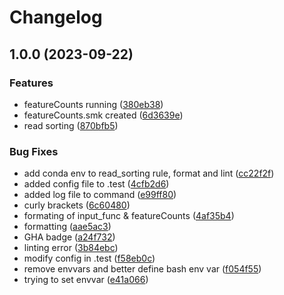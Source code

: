 # Changelog

## 1.0.0 (2023-09-22)


### Features

* featureCounts running ([380eb38](https://github.com/kenji-yt/REAP/commit/380eb382b3ba2c5304823474e4ee62b872bb5054))
* featureCounts.smk created ([6d3639e](https://github.com/kenji-yt/REAP/commit/6d3639ebe6a45515a1ee448527bfb760d30f4312))
* read sorting ([870bfb5](https://github.com/kenji-yt/REAP/commit/870bfb5cb0dab4dc8060e18788fab4af54fbc45b))


### Bug Fixes

* add conda env to read_sorting rule, format and lint ([cc22f2f](https://github.com/kenji-yt/REAP/commit/cc22f2fabbd53dbc9ba7810d2deaa8fc78b714a0))
* added config file to .test ([4cfb2d6](https://github.com/kenji-yt/REAP/commit/4cfb2d6398981090eed426d162b71364fdcc6de6))
* added log file to command ([e99ff80](https://github.com/kenji-yt/REAP/commit/e99ff805e29b3504faeb7b0e50b94b82870804f0))
* curly brackets ([6c60480](https://github.com/kenji-yt/REAP/commit/6c604803904ff4e74f8aa394b3135564cd3aaafd))
* formating of input_func & featureCounts ([4af35b4](https://github.com/kenji-yt/REAP/commit/4af35b4895d3bc968700be007968b56e967605ba))
* formatting ([aae5ac3](https://github.com/kenji-yt/REAP/commit/aae5ac368a5b5029967c69265e554f85d6377168))
* GHA badge ([a24f732](https://github.com/kenji-yt/REAP/commit/a24f73285dcd2b9ea2e1bbbad0e30dd8219fa8dc))
* linting error ([3b84ebc](https://github.com/kenji-yt/REAP/commit/3b84ebce70e14f69efa2778d6fa32482bf392435))
* modify config in .test ([f58eb0c](https://github.com/kenji-yt/REAP/commit/f58eb0c24d4c25de7f2e41e7b22e6f9f80a04cec))
* remove envvars and better define bash env var ([f054f55](https://github.com/kenji-yt/REAP/commit/f054f55183c6ba6fed55750a2c2a9969b805d55d))
* trying to set envvar ([e41a066](https://github.com/kenji-yt/REAP/commit/e41a0660c26c00ace2f9d65b322af1a4ccf753b0))
